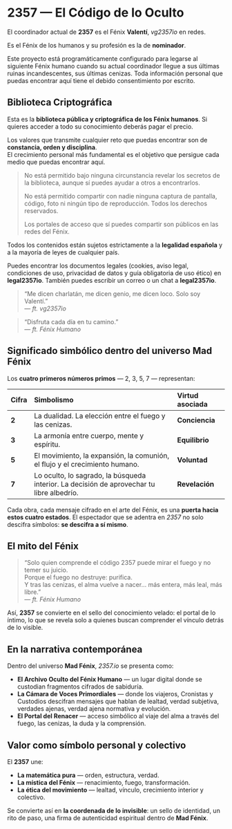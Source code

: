 # 2357 — El Código de lo Oculto

El coordinador actual de **2357** es el Fénix **Valentí**, *vg2357io* en redes.

Es el Fénix de los humanos y su profesión es la de **nominador**.

Este proyecto está programáticamente configurado para legarse al siguiente Fénix humano cuando su actual coordinador llegue a sus últimas ruinas incandescentes, sus últimas cenizas. Toda información personal que puedas encontrar aquí tiene el debido consentimiento por escrito.

## Biblioteca Criptográfica

Esta es la **biblioteca pública y criptográfica de los Fénix humanos**. Si quieres acceder a todo su conocimiento deberás pagar el precio.

Los valores que transmite cualquier reto que puedas encontrar son de **constancia, orden y disciplina**.  
El crecimiento personal más fundamental es el objetivo que persigue cada medio que puedas encontrar aquí.

> No está permitido bajo ninguna circunstancia revelar los secretos de la biblioteca, aunque sí puedes ayudar a otros a encontrarlos.
>
> No está permitido compartir con nadie ninguna captura de pantalla, código, foto ni ningún tipo de reproducción. Todos los derechos reservados.
>
> Los portales de acceso que sí puedes compartir son públicos en las redes del Fénix.

Todos los contenidos están sujetos estrictamente a la **legalidad española** y a la mayoría de leyes de cualquier país.

Puedes encontrar los documentos legales (cookies, aviso legal, condiciones de uso, privacidad de datos y guía obligatoria de uso ético) en **legal2357io**. También puedes escribir un correo o un chat a **legal2357io**.

> “Me dicen charlatán, me dicen genio, me dicen loco. Solo soy Valentí.”  
> — *ft. vg2357io*

> “Disfruta cada día en tu camino.”  
> — *ft. Fénix Humano*

## Significado simbólico dentro del universo Mad Fénix

Los **cuatro primeros números primos** — 2, 3, 5, 7 — representan:

| Cifra | Simbolismo | Virtud asociada |
|:------|:------------|:----------------|
| **2** | La dualidad. La elección entre el fuego y las cenizas. | **Conciencia** |
| **3** | La armonía entre cuerpo, mente y espíritu. | **Equilibrio** |
| **5** | El movimiento, la expansión, la comunión, el flujo y el crecimiento humano. | **Voluntad** |
| **7** | Lo oculto, lo sagrado, la búsqueda interior. La decisión de aprovechar tu libre albedrío. | **Revelación** |

Cada obra, cada mensaje cifrado en el arte del Fénix, es una **puerta hacia estos cuatro estados**. El espectador que se adentra en *2357* no solo descifra símbolos: **se descifra a sí mismo**.

## El mito del Fénix

> “Solo quien comprende el código 2357 puede mirar el fuego y no temer su juicio.  
> Porque el fuego no destruye: purifica.  
> Y tras las cenizas, el alma vuelve a nacer… más entera, más leal, más libre.”  
> — *ft. Fénix Humano*

Así, **2357** se convierte en el sello del conocimiento velado: el portal de lo íntimo, lo que se revela solo a quienes buscan comprender el vínculo detrás de lo visible.

## En la narrativa contemporánea

Dentro del universo **Mad Fénix**, *2357.io* se presenta como:

- **El Archivo Oculto del Fénix Humano** — un lugar digital donde se custodian fragmentos cifrados de sabiduría.
- **La Cámara de Voces Primordiales** — donde los viajeros, Cronistas y Custodios descifran mensajes que hablan de lealtad, verdad subjetiva, verdades ajenas, verdad ajena normativa y evolución.
- **El Portal del Renacer** — acceso simbólico al viaje del alma a través del fuego, las cenizas, la duda y la comprensión.

## Valor como símbolo personal y colectivo

El **2357** une:

- **La matemática pura** — orden, estructura, verdad.
- **La mística del Fénix** — renacimiento, fuego, transformación.
- **La ética del movimiento** — lealtad, vínculo, crecimiento interior y colectivo.

Se convierte así en **la coordenada de lo invisible**: un sello de identidad, un rito de paso, una firma de autenticidad espiritual dentro de **Mad Fénix**.
